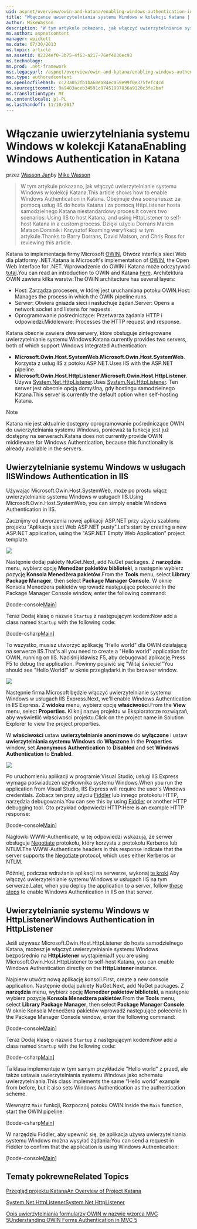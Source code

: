 ```yaml
---
uid: aspnet/overview/owin-and-katana/enabling-windows-authentication-in-katana
title: "Włączanie uwierzytelniania systemu Windows w kolekcji Katana | Dokumentacja firmy Microsoft"
author: MikeWasson
description: "W tym artykule pokazano, jak włączyć uwierzytelnianie systemu Windows w kolekcji Katana. Obejmuje dwa scenariusze: za pomocą usług IIS do hosta Katana i hosta samodzielnego Kat za pomocą HttpListener..."
ms.author: aspnetcontent
manager: wpickett
ms.date: 07/30/2013
ms.topic: article
ms.assetid: 82324ef0-3b75-4f63-a217-76ef4036ec93
ms.technology: 
ms.prod: .net-framework
msc.legacyurl: /aspnet/overview/owin-and-katana/enabling-windows-authentication-in-katana
msc.type: authoredcontent
ms.openlocfilehash: cc23a053fb1ba60ea84eca59e99f0e375fefc4cd
ms.sourcegitcommit: 9a9483aceb34591c97451997036a9120c3fe2baf
ms.translationtype: MT
ms.contentlocale: pl-PL
ms.lasthandoff: 11/10/2017
---
```

<a name="enabling-windows-authentication-in-katana"></a><span data-ttu-id="390bb-104">Włączanie uwierzytelniania systemu Windows w kolekcji Katana</span><span class="sxs-lookup"><span data-stu-id="390bb-104">Enabling Windows Authentication in Katana</span></span>
====================
<span data-ttu-id="390bb-105">przez [Wasson Jan](https://github.com/MikeWasson)</span><span class="sxs-lookup"><span data-stu-id="390bb-105">by [Mike Wasson](https://github.com/MikeWasson)</span></span>

> <span data-ttu-id="390bb-106">W tym artykule pokazano, jak włączyć uwierzytelnianie systemu Windows w kolekcji Katana.</span><span class="sxs-lookup"><span data-stu-id="390bb-106">This article shows how to enable Windows Authentication in Katana.</span></span> <span data-ttu-id="390bb-107">Obejmuje dwa scenariusze: za pomocą usług IIS do hosta Katana i za pomocą HttpListener hosta samodzielnego Katana niestandardowy proces.</span><span class="sxs-lookup"><span data-stu-id="390bb-107">It covers two scenarios: Using IIS to host Katana, and using HttpListener to self-host Katana in a custom process.</span></span> <span data-ttu-id="390bb-108">Dzięki użyciu Dorrans Marcin Matson Dominik i Krzysztof Roaming weryfikacji w tym artykule.</span><span class="sxs-lookup"><span data-stu-id="390bb-108">Thanks to Barry Dorrans, David Matson, and Chris Ross for reviewing this article.</span></span>


<span data-ttu-id="390bb-109">Katana to implementacja firmy Microsoft [OWIN](http://owin.org/), Otwórz interfejs sieci Web dla platformy .NET.</span><span class="sxs-lookup"><span data-stu-id="390bb-109">Katana is Microsoft's implementation of [OWIN](http://owin.org/), the Open Web Interface for .NET.</span></span> <span data-ttu-id="390bb-110">Wprowadzenie do OWIN i Katana może odczytywać [tutaj](an-overview-of-project-katana.md).</span><span class="sxs-lookup"><span data-stu-id="390bb-110">You can read an introduction to OWIN and Katana [here](an-overview-of-project-katana.md).</span></span> <span data-ttu-id="390bb-111">Architektura OWIN zawiera kilka warstw:</span><span class="sxs-lookup"><span data-stu-id="390bb-111">The OWIN architecture has several layers:</span></span>

- <span data-ttu-id="390bb-112">Host: Zarządza procesem, w której jest uruchamiana potoku OWIN.</span><span class="sxs-lookup"><span data-stu-id="390bb-112">Host: Manages the process in which the OWIN pipeline runs.</span></span>
- <span data-ttu-id="390bb-113">Serwer: Otwiera gniazda sieci i nasłuchuje żądań.</span><span class="sxs-lookup"><span data-stu-id="390bb-113">Server: Opens a network socket and listens for requests.</span></span>
- <span data-ttu-id="390bb-114">Oprogramowanie pośredniczące: Przetwarza żądania HTTP i odpowiedzi.</span><span class="sxs-lookup"><span data-stu-id="390bb-114">Middleware: Processes the HTTP request and response.</span></span>

<span data-ttu-id="390bb-115">Katana obecnie zawiera dwa serwery, które obsługuje zintegrowane uwierzytelnianie systemu Windows:</span><span class="sxs-lookup"><span data-stu-id="390bb-115">Katana currently provides two servers, both of which support Windows Integrated Authentication:</span></span>

- <span data-ttu-id="390bb-116">**Microsoft.Owin.Host.SystemWeb**.</span><span class="sxs-lookup"><span data-stu-id="390bb-116">**Microsoft.Owin.Host.SystemWeb**.</span></span> <span data-ttu-id="390bb-117">Korzysta z usług IIS z potoku ASP.NET.</span><span class="sxs-lookup"><span data-stu-id="390bb-117">Uses IIS with the ASP.NET pipeline.</span></span>
- <span data-ttu-id="390bb-118">**Microsoft.Owin.Host.HttpListener**.</span><span class="sxs-lookup"><span data-stu-id="390bb-118">**Microsoft.Owin.Host.HttpListener**.</span></span> <span data-ttu-id="390bb-119">Używa [System.Net.HttpListener](https://msdn.microsoft.com/en-us/library/system.net.httplistener.aspx).</span><span class="sxs-lookup"><span data-stu-id="390bb-119">Uses [System.Net.HttpListener](https://msdn.microsoft.com/en-us/library/system.net.httplistener.aspx).</span></span> <span data-ttu-id="390bb-120">Ten serwer jest obecnie opcją domyślną, gdy hostingu samodzielnego Katana.</span><span class="sxs-lookup"><span data-stu-id="390bb-120">This server is currently the default option when self-hosting Katana.</span></span>

> [!NOTE]
> <span data-ttu-id="390bb-121">Katana nie jest aktualnie dostępny oprogramowanie pośredniczące OWIN do uwierzytelniania systemu Windows, ponieważ ta funkcja jest już dostępny na serwerach.</span><span class="sxs-lookup"><span data-stu-id="390bb-121">Katana does not currently provide OWIN middleware for Windows Authentication, because this functionality is already available in the servers.</span></span>


## <a name="windows-authentication-in-iis"></a><span data-ttu-id="390bb-122">Uwierzytelnianie systemu Windows w usługach IIS</span><span class="sxs-lookup"><span data-stu-id="390bb-122">Windows Authentication in IIS</span></span>

<span data-ttu-id="390bb-123">Używając Microsoft.Owin.Host.SystemWeb, może po prostu włącz uwierzytelnianie systemu Windows w usługach IIS.</span><span class="sxs-lookup"><span data-stu-id="390bb-123">Using Microsoft.Owin.Host.SystemWeb, you can simply enable Windows Authentication in IIS.</span></span>

<span data-ttu-id="390bb-124">Zacznijmy od utworzenia nowej aplikacji ASP.NET przy użyciu szablonu projektu "Aplikacja sieci Web ASP.NET pusty".</span><span class="sxs-lookup"><span data-stu-id="390bb-124">Let's start by creating a new ASP.NET application, using the "ASP.NET Empty Web Application" project template.</span></span>

![](enabling-windows-authentication-in-katana/_static/image1.png)

<span data-ttu-id="390bb-125">Następnie dodaj pakiety NuGet.</span><span class="sxs-lookup"><span data-stu-id="390bb-125">Next, add NuGet packages.</span></span> <span data-ttu-id="390bb-126">Z **narzędzia** menu, wybierz opcję **Menedżer pakietów biblioteki**, a następnie wybierz pozycję **Konsola Menedżera pakietów**.</span><span class="sxs-lookup"><span data-stu-id="390bb-126">From the **Tools** menu, select **Library Package Manager**, then select **Package Manager Console**.</span></span> <span data-ttu-id="390bb-127">W oknie Konsola Menedżera pakietów wprowadź następujące polecenie:</span><span class="sxs-lookup"><span data-stu-id="390bb-127">In the Package Manager Console window, enter the following command:</span></span>

[!code-console[Main](enabling-windows-authentication-in-katana/samples/sample1.cmd)]

<span data-ttu-id="390bb-128">Teraz Dodaj klasę o nazwie `Startup` z następującym kodem:</span><span class="sxs-lookup"><span data-stu-id="390bb-128">Now add a class named `Startup` with the following code:</span></span>

[!code-csharp[Main](enabling-windows-authentication-in-katana/samples/sample2.cs)]

<span data-ttu-id="390bb-129">To wszystko, musisz utworzyć aplikację "Hello world" dla OWIN działającą na serwerze IIS.</span><span class="sxs-lookup"><span data-stu-id="390bb-129">That's all you need to create a "Hello world" application for OWIN, running on IIS.</span></span> <span data-ttu-id="390bb-130">Naciśnij klawisz F5, aby debugować aplikację.</span><span class="sxs-lookup"><span data-stu-id="390bb-130">Press F5 to debug the application.</span></span> <span data-ttu-id="390bb-131">Powinny pojawić się "Witaj świecie!"</span><span class="sxs-lookup"><span data-stu-id="390bb-131">You should see "Hello World!"</span></span> <span data-ttu-id="390bb-132">w oknie przeglądarki.</span><span class="sxs-lookup"><span data-stu-id="390bb-132">in the browser window.</span></span>

![](enabling-windows-authentication-in-katana/_static/image2.png)

<span data-ttu-id="390bb-133">Następnie firma Microsoft będzie włączyć uwierzytelnianie systemu Windows w usługach IIS Express.</span><span class="sxs-lookup"><span data-stu-id="390bb-133">Next, we'll enable Windows Authentication in IIS Express.</span></span> <span data-ttu-id="390bb-134">Z **widoku** menu, wybierz opcję **właściwości**.</span><span class="sxs-lookup"><span data-stu-id="390bb-134">From the **View** menu, select **Properties**.</span></span> <span data-ttu-id="390bb-135">Kliknij nazwę projektu w Eksploratorze rozwiązań, aby wyświetlić właściwości projektu.</span><span class="sxs-lookup"><span data-stu-id="390bb-135">Click on the project name in Solution Explorer to view the project properties.</span></span>

<span data-ttu-id="390bb-136">W **właściwości** ustaw **uwierzytelnianie anonimowe** do **wyłączone** i ustaw **uwierzytelniania systemu Windows** do  **Włączone**.</span><span class="sxs-lookup"><span data-stu-id="390bb-136">In the **Properties** window, set **Anonymous Authentication** to **Disabled** and set **Windows Authentication** to **Enabled**.</span></span>

![](enabling-windows-authentication-in-katana/_static/image3.png)

<span data-ttu-id="390bb-137">Po uruchomieniu aplikacji w programie Visual Studio, usługi IIS Express wymaga poświadczeń użytkownika systemu Windows.</span><span class="sxs-lookup"><span data-stu-id="390bb-137">When you run the application from Visual Studio, IIS Express will require the user's Windows credentials.</span></span> <span data-ttu-id="390bb-138">Zobacz ten przy użyciu [Fiddler](http://fiddler2.com/home) lub innego protokołu HTTP, narzędzia debugowania.</span><span class="sxs-lookup"><span data-stu-id="390bb-138">You can see this by using [Fiddler](http://fiddler2.com/home) or another HTTP debugging tool.</span></span> <span data-ttu-id="390bb-139">Oto przykład odpowiedzi HTTP:</span><span class="sxs-lookup"><span data-stu-id="390bb-139">Here is an example HTTP response:</span></span>

[!code-console[Main](enabling-windows-authentication-in-katana/samples/sample3.cmd?highlight=1,5-6)]

<span data-ttu-id="390bb-140">Nagłówki WWW-Authenticate, w tej odpowiedzi wskazują, że serwer obsługuje [Negotiate](http://www.ietf.org/rfc/rfc4559.txt) protokołu, który korzysta z protokołu Kerberos lub NTLM.</span><span class="sxs-lookup"><span data-stu-id="390bb-140">The WWW-Authenticate headers in this response indicate that the server supports the [Negotiate](http://www.ietf.org/rfc/rfc4559.txt) protocol, which uses either Kerberos or NTLM.</span></span>

<span data-ttu-id="390bb-141">Później, podczas wdrażania aplikacji na serwerze, wykonaj [te kroki](https://www.iis.net/configreference/system.webserver/security/authentication/windowsauthentication) Aby włączyć uwierzytelnianie systemu Windows w usługach IIS na tym serwerze.</span><span class="sxs-lookup"><span data-stu-id="390bb-141">Later, when you deploy the application to a server, follow [these steps](https://www.iis.net/configreference/system.webserver/security/authentication/windowsauthentication) to enable Windows Authentication in IIS on that server.</span></span>

## <a name="windows-authentication-in-httplistener"></a><span data-ttu-id="390bb-142">Uwierzytelnianie systemu Windows w HttpListener</span><span class="sxs-lookup"><span data-stu-id="390bb-142">Windows Authentication in HttpListener</span></span>

<span data-ttu-id="390bb-143">Jeśli używasz Microsoft.Owin.Host.HttpListener do hosta samodzielnego Katana, możesz je włączyć uwierzytelnianie systemu Windows bezpośrednio na **HttpListener** wystąpienia.</span><span class="sxs-lookup"><span data-stu-id="390bb-143">If you are using Microsoft.Owin.Host.HttpListener to self-host Katana, you can enable Windows Authentication directly on the **HttpListener** instance.</span></span>

<span data-ttu-id="390bb-144">Najpierw utwórz nową aplikację konsoli.</span><span class="sxs-lookup"><span data-stu-id="390bb-144">First, create a new console application.</span></span> <span data-ttu-id="390bb-145">Następnie dodaj pakiety NuGet.</span><span class="sxs-lookup"><span data-stu-id="390bb-145">Next, add NuGet packages.</span></span> <span data-ttu-id="390bb-146">Z **narzędzia** menu, wybierz opcję **Menedżer pakietów biblioteki**, a następnie wybierz pozycję **Konsola Menedżera pakietów**.</span><span class="sxs-lookup"><span data-stu-id="390bb-146">From the **Tools** menu, select **Library Package Manager**, then select **Package Manager Console**.</span></span> <span data-ttu-id="390bb-147">W oknie Konsola Menedżera pakietów wprowadź następujące polecenie:</span><span class="sxs-lookup"><span data-stu-id="390bb-147">In the Package Manager Console window, enter the following command:</span></span>

[!code-console[Main](enabling-windows-authentication-in-katana/samples/sample4.cmd)]

<span data-ttu-id="390bb-148">Teraz Dodaj klasę o nazwie `Startup` z następującym kodem:</span><span class="sxs-lookup"><span data-stu-id="390bb-148">Now add a class named `Startup` with the following code:</span></span>

[!code-csharp[Main](enabling-windows-authentication-in-katana/samples/sample5.cs)]

<span data-ttu-id="390bb-149">Ta klasa implementuje w tym samym przykładzie "Hello world" z przed, ale także ustawia uwierzytelniania systemu Windows jako schematu uwierzytelniania.</span><span class="sxs-lookup"><span data-stu-id="390bb-149">This class implements the same "Hello world" example from before, but it also sets Windows Authentication as the authentication scheme.</span></span>

<span data-ttu-id="390bb-150">Wewnątrz `Main` funkcji, Rozpocznij potoku OWIN:</span><span class="sxs-lookup"><span data-stu-id="390bb-150">Inside the `Main` function, start the OWIN pipeline:</span></span>

[!code-csharp[Main](enabling-windows-authentication-in-katana/samples/sample6.cs)]

<span data-ttu-id="390bb-151">W narzędziu Fiddler, aby upewnić się, że aplikacja używa uwierzytelniania systemu Windows można wysyłać żądania:</span><span class="sxs-lookup"><span data-stu-id="390bb-151">You can send a request in Fiddler to confirm that the application is using Windows Authentication:</span></span>

[!code-console[Main](enabling-windows-authentication-in-katana/samples/sample7.cmd?highlight=1,4-5)]

## <a name="related-topics"></a><span data-ttu-id="390bb-152">Tematy pokrewne</span><span class="sxs-lookup"><span data-stu-id="390bb-152">Related Topics</span></span>

[<span data-ttu-id="390bb-153">Przegląd projektu Katana</span><span class="sxs-lookup"><span data-stu-id="390bb-153">An Overview of Project Katana</span></span>](an-overview-of-project-katana.md)

[<span data-ttu-id="390bb-154">System.Net.HttpListener</span><span class="sxs-lookup"><span data-stu-id="390bb-154">System.Net.HttpListener</span></span>](https://msdn.microsoft.com/en-us/library/system.net.httplistener.aspx)

[<span data-ttu-id="390bb-155">Opis uwierzytelniania formularzy OWIN w nazwie wzorca MVC 5</span><span class="sxs-lookup"><span data-stu-id="390bb-155">Understanding OWIN Forms Authentication in MVC 5</span></span>](https://blogs.msdn.com/b/webdev/archive/2013/07/03/understanding-owin-forms-authentication-in-mvc-5.aspx)
